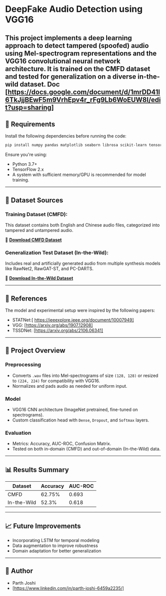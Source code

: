 # DeepFake Audio Detection using VGG16

This project implements a deep learning approach to detect tampered (spoofed) audio using Mel-spectrogram representations and the VGG16 convolutional neural network architecture. It is trained on the CMFD dataset and tested for generalization on a diverse in-the-wild dataset.
Doc [<https://docs.google.com/document/d/1mrDD41l6TkJjjBEwF5m9VrhEpv4r_rFg9Lb6WoEUW8I/edit?usp=sharing>]
---

## 🔧 Requirements

Install the following dependencies before running the code:

```bash
pip install numpy pandas matplotlib seaborn librosa scikit-learn tensorflow
```

Ensure you're using:
- Python 3.7+
- TensorFlow 2.x
- A system with sufficient memory/GPU is recommended for model training.

---

## 📁 Dataset Sources

### Training Dataset (CMFD):
This dataset contains both English and Chinese audio files, categorized into tampered and untampered audio.

🔗 **[Download CMFD Dataset](<https://github.com/WuQinfang/CMFD>)**

### Generalization Test Dataset (In-the-Wild):
Includes real and artificially generated audio from multiple synthesis models like RawNet2, RawGAT-ST, and PC-DARTS.

🔗 **[Download In-the-Wild Dataset](<https://deepfake-demo.aisec.fraunhofer.de/in_the_wild>)**

---

## 📄 References

The model and experimental setup were inspired by the following papers:

- STATNet:[ https://ieeexplore.ieee.org/document/10007949]
- VGG: [https://arxiv.org/abs/1907.12908]
- TSSDNet: [https://arxiv.org/abs/2106.06341]

---

## 🚀 Project Overview

### Preprocessing
- Converts `.wav` files into Mel-spectrograms of size `(128, 128)` or resized to `(224, 224)` for compatibility with VGG16.
- Normalizes and pads audio as needed for uniform input.

### Model
- VGG16 CNN architecture (ImageNet pretrained, fine-tuned on spectrograms).
- Custom classification head with `Dense`, `Dropout`, and `Softmax` layers.

### Evaluation
- Metrics: Accuracy, AUC-ROC, Confusion Matrix.
- Tested on both in-domain (CMFD) and out-of-domain (In-the-Wild) data.

---

## 📊 Results Summary

| Dataset        | Accuracy | AUC-ROC |
|----------------|----------|---------|
| CMFD           | 62.75%   | 0.693   |
| In-the-Wild    | 52.3%    | 0.618   |

---

## 📈 Future Improvements

- Incorporating LSTM for temporal modeling
- Data augmentation to improve robustness
- Domain adaptation for better generalization

---

## 🧠 Author

- Parth Joshi
- [https://www.linkedin.com/in/parth-joshi-6459a2235/]

